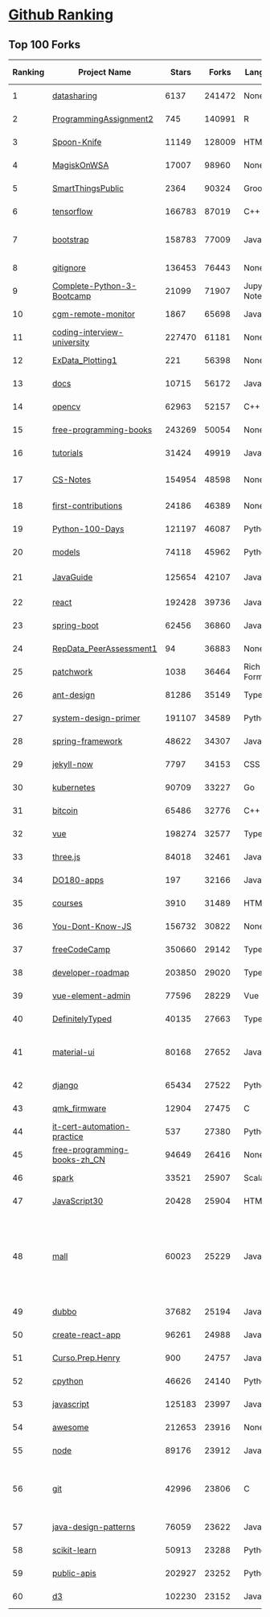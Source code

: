 [Github Ranking](../README.md)
==========

## Top 100 Forks

| Ranking | Project Name | Stars | Forks | Language | Open Issues | Description | Last Commit |
| ------- | ------------ | ----- | ----- | -------- | ----------- | ----------- | ----------- |
| 1 | [datasharing](https://github.com/jtleek/datasharing) | 6137 | 241472 | None | 291 | The Leek group guide to data sharing  | 2022-07-22T18:34:33Z |
| 2 | [ProgrammingAssignment2](https://github.com/rdpeng/ProgrammingAssignment2) | 745 | 140991 | R | 182 | Repository for Programming Assignment 2 for R Programming on Coursera | 2022-07-31T18:20:47Z |
| 3 | [Spoon-Knife](https://github.com/octocat/Spoon-Knife) | 11149 | 128009 | HTML | 1449 | This repo is for demonstration purposes only. | 2022-08-01T02:11:56Z |
| 4 | [MagiskOnWSA](https://github.com/LSPosed/MagiskOnWSA) | 17007 | 98960 | None | 2 | Integrate Magisk root and Google Apps (OpenGApps) into WSA (Windows Subsystem for Android) | 2022-07-29T15:28:23Z |
| 5 | [SmartThingsPublic](https://github.com/SmartThingsCommunity/SmartThingsPublic) | 2364 | 90324 | Groovy | 60 | SmartThings open-source DeviceTypeHandlers and SmartApps code | 2022-07-31T11:03:38Z |
| 6 | [tensorflow](https://github.com/tensorflow/tensorflow) | 166783 | 87019 | C++ | 2116 | An Open Source Machine Learning Framework for Everyone | 2022-08-01T01:01:11Z |
| 7 | [bootstrap](https://github.com/twbs/bootstrap) | 158783 | 77009 | JavaScript | 253 | The most popular HTML, CSS, and JavaScript framework for developing responsive, mobile first projects on the web. | 2022-07-31T23:04:13Z |
| 8 | [gitignore](https://github.com/github/gitignore) | 136453 | 76443 | None | 0 | A collection of useful .gitignore templates | 2022-07-30T11:24:22Z |
| 9 | [Complete-Python-3-Bootcamp](https://github.com/Pierian-Data/Complete-Python-3-Bootcamp) | 21099 | 71907 | Jupyter Notebook | 78 | Course Files for Complete Python 3 Bootcamp Course on Udemy | 2022-07-27T03:59:56Z |
| 10 | [cgm-remote-monitor](https://github.com/nightscout/cgm-remote-monitor) | 1867 | 65698 | JavaScript | 127 | nightscout web monitor | 2022-07-31T13:47:10Z |
| 11 | [coding-interview-university](https://github.com/jwasham/coding-interview-university) | 227470 | 61181 | None | 39 | A complete computer science study plan to become a software engineer. | 2022-08-01T02:04:53Z |
| 12 | [ExData_Plotting1](https://github.com/rdpeng/ExData_Plotting1) | 221 | 56398 | None | 75 | Plotting Assignment 1 for Exploratory Data Analysis | 2022-04-14T20:16:55Z |
| 13 | [docs](https://github.com/github/docs) | 10715 | 56172 | JavaScript | 109 | The open-source repo for docs.github.com | 2022-07-31T23:23:43Z |
| 14 | [opencv](https://github.com/opencv/opencv) | 62963 | 52157 | C++ | 2119 | Open Source Computer Vision Library | 2022-08-01T01:31:53Z |
| 15 | [free-programming-books](https://github.com/EbookFoundation/free-programming-books) | 243269 | 50054 | None | 30 | :books: Freely available programming books | 2022-07-31T21:08:43Z |
| 16 | [tutorials](https://github.com/eugenp/tutorials) | 31424 | 49919 | Java | 32 | Just Announced - "Learn Spring Security OAuth":  | 2022-07-31T20:26:48Z |
| 17 | [CS-Notes](https://github.com/CyC2018/CS-Notes) | 154954 | 48598 | None | 112 | :books: 技术面试必备基础知识、Leetcode、计算机操作系统、计算机网络、系统设计 | 2022-07-07T09:14:47Z |
| 18 | [first-contributions](https://github.com/firstcontributions/first-contributions) | 24186 | 46389 | None | 9 | 🚀✨ Help beginners to contribute to open source projects | 2022-08-01T02:42:19Z |
| 19 | [Python-100-Days](https://github.com/jackfrued/Python-100-Days) | 121197 | 46087 | Python | 470 | Python - 100天从新手到大师 | 2022-07-24T01:51:51Z |
| 20 | [models](https://github.com/tensorflow/models) | 74118 | 45962 | Python | 1119 | Models and examples built with TensorFlow | 2022-08-01T00:14:54Z |
| 21 | [JavaGuide](https://github.com/Snailclimb/JavaGuide) | 125654 | 42107 | Java | 65 | 「Java学习+面试指南」一份涵盖大部分 Java 程序员所需要掌握的核心知识。准备 Java 面试，首选 JavaGuide！ | 2022-07-31T02:18:59Z |
| 22 | [react](https://github.com/facebook/react) | 192428 | 39736 | JavaScript | 749 | A declarative, efficient, and flexible JavaScript library for building user interfaces. | 2022-07-31T11:05:51Z |
| 23 | [spring-boot](https://github.com/spring-projects/spring-boot) | 62456 | 36860 | Java | 542 | Spring Boot | 2022-07-30T00:59:07Z |
| 24 | [RepData_PeerAssessment1](https://github.com/rdpeng/RepData_PeerAssessment1) | 94 | 36883 | None | 6 | Peer Assessment 1 for Reproducible Research | 2022-04-16T07:45:46Z |
| 25 | [patchwork](https://github.com/jlord/patchwork) | 1038 | 36464 | Rich Text Format | 20 | All the Git-it Workshop completers!  | 2022-08-01T02:34:16Z |
| 26 | [ant-design](https://github.com/ant-design/ant-design) | 81286 | 35149 | TypeScript | 806 | An enterprise-class UI design language and React UI library | 2022-08-01T02:48:50Z |
| 27 | [system-design-primer](https://github.com/donnemartin/system-design-primer) | 191107 | 34589 | Python | 165 | Learn how to design large-scale systems. Prep for the system design interview.  Includes Anki flashcards. | 2022-07-31T16:44:43Z |
| 28 | [spring-framework](https://github.com/spring-projects/spring-framework) | 48622 | 34307 | Java | 1196 | Spring Framework | 2022-07-31T12:08:35Z |
| 29 | [jekyll-now](https://github.com/barryclark/jekyll-now) | 7797 | 34153 | CSS | 142 | Build a Jekyll blog in minutes, without touching the command line. | 2022-07-29T18:00:23Z |
| 30 | [kubernetes](https://github.com/kubernetes/kubernetes) | 90709 | 33227 | Go | 1634 | Production-Grade Container Scheduling and Management | 2022-08-01T02:52:09Z |
| 31 | [bitcoin](https://github.com/bitcoin/bitcoin) | 65486 | 32776 | C++ | 591 | Bitcoin Core integration/staging tree | 2022-07-31T19:25:25Z |
| 32 | [vue](https://github.com/vuejs/vue) | 198274 | 32577 | TypeScript | 342 | 🖖 Vue.js is a progressive, incrementally-adoptable JavaScript framework for building UI on the web. | 2022-07-29T16:01:32Z |
| 33 | [three.js](https://github.com/mrdoob/three.js) | 84018 | 32461 | JavaScript | 355 | JavaScript 3D Library. | 2022-08-01T01:57:56Z |
| 34 | [DO180-apps](https://github.com/RedHatTraining/DO180-apps) | 197 | 32166 | JavaScript | 0 | DO180 Repository for Sample Applications | 2022-07-29T16:10:09Z |
| 35 | [courses](https://github.com/DataScienceSpecialization/courses) | 3910 | 31489 | HTML | 26 | Course materials for the Data Science Specialization: https://www.coursera.org/specialization/jhudatascience/1 | 2021-03-30T06:51:57Z |
| 36 | [You-Dont-Know-JS](https://github.com/getify/You-Dont-Know-JS) | 156732 | 30822 | None | 83 | A book series on JavaScript. @YDKJS on twitter. | 2022-07-31T22:49:57Z |
| 37 | [freeCodeCamp](https://github.com/freeCodeCamp/freeCodeCamp) | 350660 | 29142 | TypeScript | 141 | freeCodeCamp.org's open-source codebase and curriculum. Learn to code for free. | 2022-08-01T01:14:16Z |
| 38 | [developer-roadmap](https://github.com/kamranahmedse/developer-roadmap) | 203850 | 29020 | TypeScript | 124 | Roadmap to becoming a developer in 2022 | 2022-07-31T23:08:45Z |
| 39 | [vue-element-admin](https://github.com/PanJiaChen/vue-element-admin) | 77596 | 28229 | Vue | 1124 | :tada: A magical vue admin                                                                https://panjiachen.github.io/vue-element-admin | 2022-07-28T03:16:21Z |
| 40 | [DefinitelyTyped](https://github.com/DefinitelyTyped/DefinitelyTyped) | 40135 | 27663 | TypeScript | 608 | The repository for high quality TypeScript type definitions. | 2022-08-01T01:34:35Z |
| 41 | [material-ui](https://github.com/mui/material-ui) | 80168 | 27652 | JavaScript | 1044 | MUI Core is a collection of React UI libraries for shipping new features faster. Start with Material UI, our fully-loaded component library, or bring your own design system to our production-ready components. | 2022-08-01T02:13:04Z |
| 42 | [django](https://github.com/django/django) | 65434 | 27522 | Python | 0 | The Web framework for perfectionists with deadlines. | 2022-07-31T14:35:30Z |
| 43 | [qmk_firmware](https://github.com/qmk/qmk_firmware) | 12904 | 27475 | C | 393 | Open-source keyboard firmware for Atmel AVR and Arm USB families | 2022-08-01T03:00:05Z |
| 44 | [it-cert-automation-practice](https://github.com/google/it-cert-automation-practice) | 537 | 27380 | Python | 52 | Google IT Automation with Python Professional Certificate - Practice files | 2022-08-01T02:13:50Z |
| 45 | [free-programming-books-zh_CN](https://github.com/justjavac/free-programming-books-zh_CN) | 94649 | 26416 | None | 0 | :books: 免费的计算机编程类中文书籍，欢迎投稿 | 2022-07-17T14:37:07Z |
| 46 | [spark](https://github.com/apache/spark) | 33521 | 25907 | Scala | 0 | Apache Spark - A unified analytics engine for large-scale data processing | 2022-08-01T02:29:17Z |
| 47 | [JavaScript30](https://github.com/wesbos/JavaScript30) | 20428 | 25904 | HTML | 0 | 30 Day Vanilla JS Challenge | 2022-07-25T02:35:43Z |
| 48 | [mall](https://github.com/macrozheng/mall) | 60023 | 25229 | Java | 25 | mall项目是一套电商系统，包括前台商城系统及后台管理系统，基于SpringBoot+MyBatis实现，采用Docker容器化部署。 前台商城系统包含首页门户、商品推荐、商品搜索、商品展示、购物车、订单流程、会员中心、客户服务、帮助中心等模块。 后台管理系统包含商品管理、订单管理、会员管理、促销管理、运营管理、内容管理、统计报表、财务管理、权限管理、设置等模块。 | 2022-07-30T07:06:01Z |
| 49 | [dubbo](https://github.com/apache/dubbo) | 37682 | 25194 | Java | 407 | Apache Dubbo is a high-performance, java based, open source RPC framework. | 2022-08-01T02:50:51Z |
| 50 | [create-react-app](https://github.com/facebook/create-react-app) | 96261 | 24988 | JavaScript | 1389 | Set up a modern web app by running one command. | 2022-07-30T21:16:53Z |
| 51 | [Curso.Prep.Henry](https://github.com/atralice/Curso.Prep.Henry) | 900 | 24757 | JavaScript | 0 | Curso de Preparación para Ingresar a Henry. | 2022-07-24T01:48:42Z |
| 52 | [cpython](https://github.com/python/cpython) | 46626 | 24140 | Python | 6769 | The Python programming language | 2022-08-01T02:49:47Z |
| 53 | [javascript](https://github.com/airbnb/javascript) | 125183 | 23997 | JavaScript | 89 | JavaScript Style Guide | 2022-07-27T12:46:12Z |
| 54 | [awesome](https://github.com/sindresorhus/awesome) | 212653 | 23916 | None | 21 | 😎 Awesome lists about all kinds of interesting topics | 2022-07-25T14:23:56Z |
| 55 | [node](https://github.com/nodejs/node) | 89176 | 23912 | JavaScript | 1286 | Node.js JavaScript runtime :sparkles::turtle::rocket::sparkles: | 2022-07-31T23:36:07Z |
| 56 | [git](https://github.com/git/git) | 42996 | 23806 | C | 0 | Git Source Code Mirror - This is a publish-only repository but pull requests can be turned into patches to the mailing list via GitGitGadget (https://gitgitgadget.github.io/). Please follow Documentation/SubmittingPatches procedure for any of your improvements. | 2022-07-31T16:41:29Z |
| 57 | [java-design-patterns](https://github.com/iluwatar/java-design-patterns) | 76059 | 23622 | Java | 222 | Design patterns implemented in Java | 2022-07-17T07:15:03Z |
| 58 | [scikit-learn](https://github.com/scikit-learn/scikit-learn) | 50913 | 23288 | Python | 1533 | scikit-learn: machine learning in Python | 2022-07-31T22:16:46Z |
| 59 | [public-apis](https://github.com/public-apis/public-apis) | 202927 | 23252 | Python | 1 | A collective list of free APIs | 2022-07-29T21:00:17Z |
| 60 | [d3](https://github.com/d3/d3) | 102230 | 23152 | JavaScript | 3 | Bring data to life with SVG, Canvas and HTML. :bar_chart::chart_with_upwards_trend::tada: | 2022-07-09T14:42:14Z |


